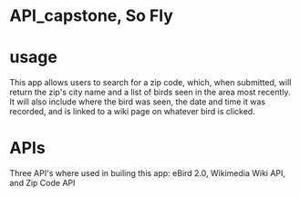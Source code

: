 # API_capstone, So Fly

# usage
This app allows users to search for a zip code, which, when submitted, will return the zip's city name and a list of birds seen in the area most recently. It will also include where the bird was seen, the date and time it was recorded, and is linked to a wiki page on whatever bird is clicked. 

# APIs

Three API's where used in builing this app: eBird 2.0, Wikimedia Wiki API, and Zip Code API
